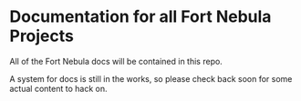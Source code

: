 # Documentation for all Fort Nebula Projects

All of the Fort Nebula docs will be contained in this repo. 

A system for docs is still in the works, so please check back soon for some actual content to hack on.
